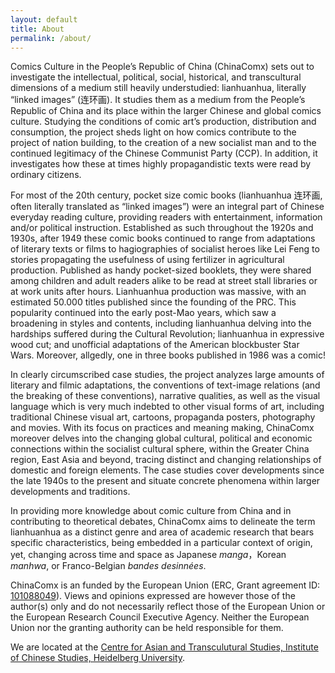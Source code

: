 ```yaml
---
layout: default
title: About
permalink: /about/
---
```


Comics Culture in the People’s Republic of China (ChinaComx) sets out to investigate the intellectual, political, social, historical, and transcultural dimensions of a medium still heavily understudied: lianhuanhua, literally “linked images” (连环画). It studies them as a medium from the People’s Republic of China and its place within the larger Chinese and global comics culture. Studying the conditions of comic art’s production, distribution and consumption, the project sheds light on how comics contribute to the project of nation building, to the creation of a new socialist man and to the continued legitimacy of the Chinese Communist Party (CCP). In addition, it investigates how these at times highly propagandistic texts were read by ordinary citizens.

For most of the 20th century, pocket size comic books (lianhuanhua 连环画, often literally translated as “linked images”) were an integral part of Chinese everyday reading culture, providing readers with entertainment, information and/or political instruction. Established as such throughout the 1920s and 1930s, after 1949 these comic books continued to range from adaptations of literary texts or films to hagiographies of socialist heroes like Lei Feng to stories propagating the usefulness of using fertilizer in agricultural production. Published as handy pocket-sized booklets, they were shared among children and adult readers alike to be read at street stall libraries or at work units after hours. Lianhuanhua production was massive, with an estimated 50.000 titles published since the founding of the PRC. This popularity continued into the early post-Mao years, which saw a broadening in styles and contents, including lianhuanhua delving into the hardships suffered during the Cultural Revolution; lianhuanhua in expressive wood cut; and unofficial adaptations of the American blockbuster Star Wars. Moreover, allgedly, one in three books published in 1986 was a comic!

In clearly circumscribed case studies, the project analyzes large amounts of literary and filmic adaptations, the conventions of text-image relations (and the breaking of these conventions), narrative qualities, as well as the visual language which is very much indebted to other visual forms of art, including traditional Chinese visual art, cartoons, propaganda posters, photography and movies. With its focus on practices and meaning making, ChinaComx moreover delves into the changing global cultural, political and economic connections within the socialist cultural sphere, within the Greater China region, East Asia and beyond, tracing distinct and changing relationships of domestic and foreign elements. The case studies cover developments since the late 1940s to the present and situate concrete phenomena within larger developments and traditions.

In providing more knowledge about comic culture from China and in contributing to theoretical debates, ChinaComx aims to delineate the term lianhuanhua as a distinct genre and area of academic research that bears specific characteristics, being embedded in a particular context of origin, yet, changing across time and space as Japanese *manga*，Korean *manhwa*, or Franco-Belgian *bandes desinnées*.

ChinaComx is an funded by the European Union (ERC, Grant agreement ID: [101088049](https://cordis.europa.eu/project/id/101088049)). Views and opinions expressed are however those of the author(s) only and do not necessarily reflect those of the European Union or the European Research Council Executive Agency. Neither the European Union nor the granting authority can be held responsible for them.

We are located at the [Centre for Asian and Transculutural Studies, Institute of Chinese Studies, Heidelberg University](https://www.uni-heidelberg.de/fakultaeten/philosophie/zo/sinologie/research/project-comics.html).